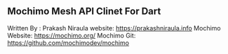 
##  Mochimo Mesh API Clinet For Dart

Written By : Prakash Niraula
website: https://prakashniraula.info
Mochimo Website: https://mochimo.org/
Mochimo Git: https://github.com/mochimodev/mochimo
